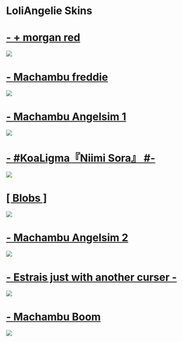 # LoliAngelie Skins


# [- + morgan red](https://morgan.s-ul.eu/hHfDd2fD)
![](https://osu.ppy.sh/ss/14096632/2672)
 
# [- Machambu freddie](https://www.dropbox.com/s/9ugemjitnz7pcy4/-%20Machambu%20freddie.osk?dl=0)
![](https://cdn.discordapp.com/attachments/653194884395565056/709930092100452372/screenshot029.jpg)

# [- Machambu Angelsim 1](https://www.dropbox.com/s/2j77tqdzdsa7j88/-%20Machambu%20Angelsim%201.osk?dl=0)
![](https://cdn.discordapp.com/attachments/653194884395565056/709931803170963496/screenshot031.jpg)


# [- #KoaLigma『Niimi Sora』 #-](https://www.dropbox.com/s/ubk9q5gsr4j1cxj/-%20%20%20%20%20%20%20%20%23KoaLigma『Niimi%20Sora』%20%23-.osk?dl=0)
![](https://cdn.discordapp.com/attachments/653194884395565056/709932557436977212/screenshot032.jpg)

# [[ Blobs ]](https://www.dropbox.com/s/bgeu3eibks0kh66/%5B%20Blobs%20%5D.osk?dl=0)
![](https://cdn.discordapp.com/attachments/653194884395565056/709933517827473468/screenshot033.jpg)

# [- Machambu Angelsim 2](https://www.dropbox.com/s/whn8f7d4jhddv72/-%20Machambu%20Angelsim%202.osk?dl=0)
![](https://cdn.discordapp.com/attachments/653194884395565056/709934515992134134/screenshot034.jpg)

# [- Estrais just with another curser -](https://www.dropbox.com/s/8xbgbdft3eb0aqh/-%20Estrais%20just%20with%20another%20curser%20-.osk?dl=0)
![](https://cdn.discordapp.com/attachments/653194884395565056/709935329628389426/screenshot035.jpg)

# [- Machambu Boom](https://www.dropbox.com/s/wyml2qp263nneci/-%20Machambu%20Boom.osk?dl=0)
![](https://cdn.discordapp.com/attachments/653194884395565056/709935997458186240/screenshot036.jpg)
